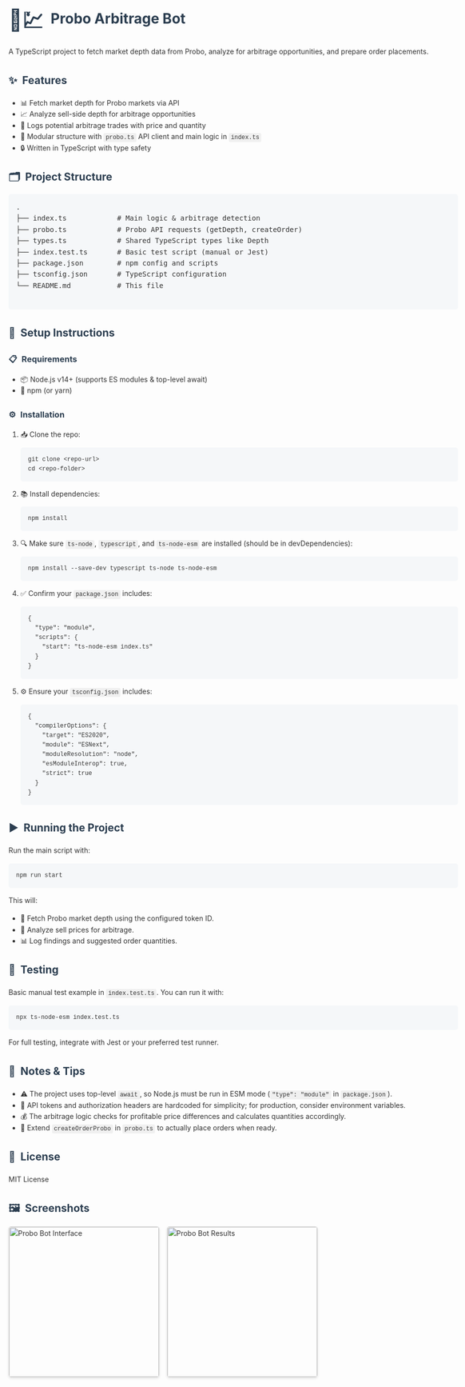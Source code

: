 <!DOCTYPE html>
<html lang="en">
<head>
  <meta charset="UTF-8" />
  <meta name="viewport" content="width=device-width, initial-scale=1" />
  <style>
    body {
      font-family: -apple-system, BlinkMacSystemFont, 'Segoe UI', Roboto, Oxygen, Ubuntu, Cantarell, 'Open Sans', 'Helvetica Neue', sans-serif;
      line-height: 1.6;
      max-width: 900px;
      margin: 0 auto;
      padding: 20px;
      color: #333;
    }
    h1, h2, h3 {
      color: #2c3e50;
    }
    pre {
      background-color: #f5f7f9;
      border-radius: 5px;
      padding: 15px;
      overflow-x: auto;
    }
    code {
      font-family: 'Courier New', monospace;
      background-color: #f0f0f0;
      padding: 2px 4px;
      border-radius: 3px;
    }
    pre code {
      background-color: transparent;
      padding: 0;
    }
    .emoji-large {
      font-size: 1.5em;
      vertical-align: middle;
      margin-right: 8px;
    }
    .emoji-small {
      margin-right: 5px;
    }
    .screenshots {
      display: flex;
      flex-wrap: wrap;
      gap: 15px;
      margin: 20px 0;
    }
    .screenshots img {
      border: 1px solid #ddd;
      border-radius: 5px;
      box-shadow: 0 2px 5px rgba(0,0,0,0.1);
    }
  </style>
</head>
<body>
  <h1><span class="emoji-large">🤖💹</span> Probo Arbitrage Bot</h1>
  <p>
    A TypeScript project to fetch market depth data from Probo, analyze for arbitrage opportunities, and prepare order placements.
  </p>
  <h2><span class="emoji-small">✨</span> Features</h2>
  <ul>
    <li>📊 Fetch market depth for Probo markets via API</li>
    <li>📈 Analyze sell-side depth for arbitrage opportunities</li>
    <li>📝 Logs potential arbitrage trades with price and quantity</li>
    <li>🧩 Modular structure with <code>probo.ts</code> API client and main logic in <code>index.ts</code></li>
    <li>🔒 Written in TypeScript with type safety</li>
  </ul>
  <h2><span class="emoji-small">🗂️</span> Project Structure</h2>
  <pre>
.
├── index.ts            # Main logic & arbitrage detection
├── probo.ts            # Probo API requests (getDepth, createOrder)
├── types.ts            # Shared TypeScript types like Depth
├── index.test.ts       # Basic test script (manual or Jest)
├── package.json        # npm config and scripts
├── tsconfig.json       # TypeScript configuration
└── README.md           # This file
  </pre>
  <h2><span class="emoji-small">🚀</span> Setup Instructions</h2>
  <h3><span class="emoji-small">📋</span> Requirements</h3>
  <ul>
    <li>📦 Node.js v14+ (supports ES modules & top-level await)</li>
    <li>🔧 npm (or yarn)</li>
  </ul>
  <h3><span class="emoji-small">⚙️</span> Installation</h3>
  <ol>
    <li>
      📥 Clone the repo:
      <pre><code>git clone &lt;repo-url&gt;
cd &lt;repo-folder&gt;</code></pre>
    </li>
    <li>
      📚 Install dependencies:
      <pre><code>npm install</code></pre>
    </li>
    <li>
      🔍 Make sure <code>ts-node</code>, <code>typescript</code>, and <code>ts-node-esm</code> are installed (should be in devDependencies):
      <pre><code>npm install --save-dev typescript ts-node ts-node-esm</code></pre>
    </li>
    <li>
      ✅ Confirm your <code>package.json</code> includes:
      <pre><code>{
  "type": "module",
  "scripts": {
    "start": "ts-node-esm index.ts"
  }
}
</code></pre>
    </li>
    <li>
      ⚙️ Ensure your <code>tsconfig.json</code> includes:
      <pre><code>{
  "compilerOptions": {
    "target": "ES2020",
    "module": "ESNext",
    "moduleResolution": "node",
    "esModuleInterop": true,
    "strict": true
  }
}
</code></pre>
    </li>
  </ol>
  <h2><span class="emoji-small">▶️</span> Running the Project</h2>
  <p>Run the main script with:</p>
  <pre><code>npm run start</code></pre>
  <p>This will:</p>
  <ul>
    <li>🔄 Fetch Probo market depth using the configured token ID.</li>
    <li>🧮 Analyze sell prices for arbitrage.</li>
    <li>📊 Log findings and suggested order quantities.</li>
  </ul>
  <h2><span class="emoji-small">🧪</span> Testing</h2>
  <p>Basic manual test example in <code>index.test.ts</code>. You can run it with:</p>
  <pre><code>npx ts-node-esm index.test.ts</code></pre>
  <p>For full testing, integrate with Jest or your preferred test runner.</p>
  <h2><span class="emoji-small">📝</span> Notes &amp; Tips</h2>
  <ul>
    <li>⚠️ The project uses top-level <code>await</code>, so Node.js must be run in ESM mode (<code>"type": "module"</code> in <code>package.json</code>).</li>
    <li>🔑 API tokens and authorization headers are hardcoded for simplicity; for production, consider environment variables.</li>
    <li>💰 The arbitrage logic checks for profitable price differences and calculates quantities accordingly.</li>
    <li>🔄 Extend <code>createOrderProbo</code> in <code>probo.ts</code> to actually place orders when ready.</li>
  </ul>
  <h2><span class="emoji-small">📄</span> License</h2>
  <p>MIT License</p>
  
  <h2><span class="emoji-small">🖼️</span> Screenshots</h2>
  <div class="screenshots">
    <img src="https://github.com/user-attachments/assets/d31f7df4-cf8a-482b-9b56-21148e1738c3" alt="Probo Bot Interface" width="300" />
    <img src="https://github.com/user-attachments/assets/0f2bb490-7721-4cc5-945b-1018bdd394a4" alt="Probo Bot Results" width="300" />
  </div>
</body>
</html>

